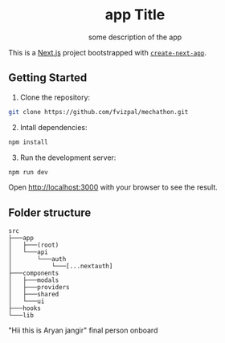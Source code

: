 <h1 align="center">app Title</h1>
<p align="center">
some description of the app
</p>

This is a [Next.js](https://nextjs.org/) project bootstrapped with [`create-next-app`](https://github.com/vercel/next.js/tree/canary/packages/create-next-app).

## Getting Started

1. Clone the repository:

```bash
git clone https://github.com/fvizpal/mechathon.git
```

2. Intall dependencies:

```bash
npm install
```

3. Run the development server:

```bash
npm run dev
```

Open [http://localhost:3000](http://localhost:3000) with your browser to see the result.

## Folder structure

```
src
├───app
│   ├───(root)
│   └───api
│       └───auth
│           └───[...nextauth]
├───components
│   ├───modals
│   ├───providers
│   ├───shared
│   └───ui
├───hooks
└───lib
```

"Hii this is Aryan jangir"
final person onboard